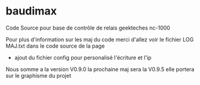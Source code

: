 # baudimax
Code Source pour base de contrôle de relais geekteches nc-1000

Pour plus d'information sur les maj du code merci d'allez voir le fichier LOG MAJ.txt dans le code source de la page

- ajout du fichier config pour personalisé l'écriture et l'ip

Nous somme a la version V0.9.0 la prochaine maj sera la V0.9.5 elle portera sur le graphisme du projet
